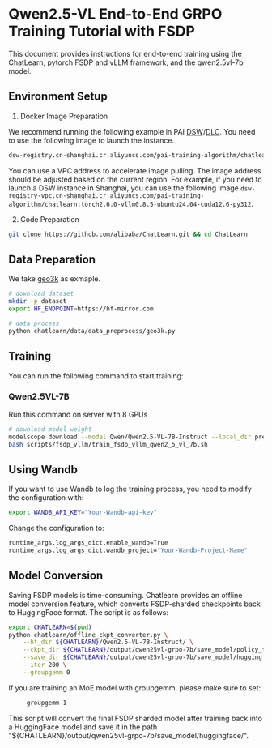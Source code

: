 # Qwen2.5-VL End-to-End GRPO Training Tutorial with FSDP

This document provides instructions for end-to-end training using the ChatLearn, pytorch FSDP and vLLM framework, and the qwen2.5vl-7b model.

## Environment Setup
1. Docker Image Preparation

We recommend running the following example in PAI [DSW](https://help.aliyun.com/zh/pai/user-guide/create-and-manage-dsw-instances/)/[DLC]( https://help.aliyun.com/zh/pai/user-guide/create-a-training-task). You need to use the following image to launch the instance.
```bash
dsw-registry.cn-shanghai.cr.aliyuncs.com/pai-training-algorithm/chatlearn:torch2.6.0-vllm0.8.5-ubuntu24.04-cuda12.6-py312
```

You can use a VPC address to accelerate image pulling. The image address should be adjusted based on the current region. For example, if you need to launch a DSW instance in Shanghai, you can use the following image `dsw-registry-vpc.cn-shanghai.cr.aliyuncs.com/pai-training-algorithm/chatlearn:torch2.6.0-vllm0.8.5-ubuntu24.04-cuda12.6-py312`.

2. Code Preparation

```bash
git clone https://github.com/alibaba/ChatLearn.git && cd ChatLearn
```

## Data Preparation
We take [geo3k](https://hf-mirror.com/datasets/hiyouga/geometry3k) as exmaple.
```bash
# download dataset
mkdir -p dataset
export HF_ENDPOINT=https://hf-mirror.com

# data process
python chatlearn/data/data_preprocess/geo3k.py
```

## Training
You can run the following command to start training:

### Qwen2.5VL-7B
Run this command on server with 8 GPUs
```bash
# download model weight
modelscope download --model Qwen/Qwen2.5-VL-7B-Instruct --local_dir pretrained_models/Qwen2.5-VL-7B-Instruct
bash scripts/fsdp_vllm/train_fsdp_vllm_qwen2_5_vl_7b.sh
```

## Using Wandb
If you want to use Wandb to log the training process, you need to modify the configuration with: 
```bash
export WANDB_API_KEY="Your-Wandb-api-key"
```
Change the configuration to:
```bash
runtime_args.log_args_dict.enable_wandb=True
runtime_args.log_args_dict.wandb_project="Your-Wandb-Project-Name"
```

## Model Conversion
Saving FSDP models is time-consuming. Chatlearn provides an offline model conversion feature, which converts FSDP-sharded checkpoints back to HuggingFace format. The script is as follows:
```bash
export CHATLEARN=$(pwd)
python chatlearn/offline_ckpt_converter.py \
    --hf_dir ${CHATLEARN}/Qwen2.5-VL-7B-Instruct/ \
    --ckpt_dir ${CHATLEARN}/output/qwen25vl-grpo-7b/save_model/policy_trainer \
    --save_dir ${CHATLEARN}/output/qwen25vl-grpo-7b/save_model/huggingface/ \
    --iter 200 \
    --groupgemm 0
```
If you are training an MoE model with groupgemm, please make sure to set:
```bash
   --groupgemm 1
```
This script will convert the final FSDP sharded model after training back into a HuggingFace model and save it in the path "${CHATLEARN}/output/qwen25vl-grpo-7b/save_model/huggingface/".